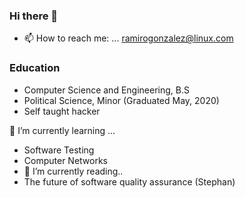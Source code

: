 ### Hi there 👋

<!--
**r4mz3r0/r4mz3r0** is a ✨ _special_ ✨ repository because its `README.md` (this file) appears on your GitHub profile.

Here are some ideas to get you started:

- 🔭 I’m currently working on ...
- 🌱 I’m currently learning ...
- 👯 I’m looking to collaborate on ...
- 🤔 I’m looking for help with ...
- 💬 Ask me about ...
- 😄 Pronouns: ...
- ⚡ Fun fact: ...
-->
- 📫 How to reach me: ...
ramirogonzalez@linux.com
### Education 
- Computer Science and Engineering, B.S 
-  Political Science, Minor
(Graduated May, 2020)
- Self taught hacker

🌱 I’m currently learning ...
- Software Testing 
- Computer Networks
- 🔭 I’m currently reading..
- The future of software quality assurance (Stephan)
